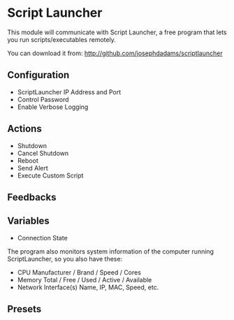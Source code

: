 # Script Launcher

This module will communicate with Script Launcher, a free program that lets you run scripts/executables remotely.

You can download it from: http://github.com/josephdadams/scriptlauncher

## Configuration

- ScriptLauncher IP Address and Port
- Control Password
- Enable Verbose Logging

## Actions

- Shutdown
- Cancel Shutdown
- Reboot
- Send Alert
- Execute Custom Script

## Feedbacks

## Variables

- Connection State

The program also monitors system information of the computer running ScriptLauncher, so you also have these:

- CPU Manufacturer / Brand / Speed / Cores
- Memory Total / Free / Used / Active / Available
- Network Interface(s) Name, IP, MAC, Speed, etc.

## Presets
